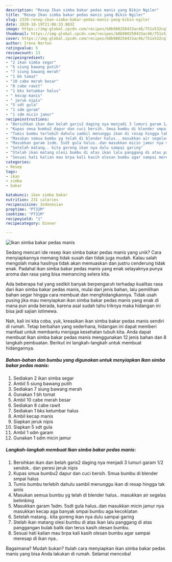 ```yaml
---
description: "Resep Ikan simba bakar pedas manis yang Bikin Ngiler"
title: "Resep Ikan simba bakar pedas manis yang Bikin Ngiler"
slug: 2339-resep-ikan-simba-bakar-pedas-manis-yang-bikin-ngiler
date: 2020-10-19T21:06:33.803Z
image: https://img-global.cpcdn.com/recipes/b8b980250433ac46/751x532cq70/ikan-simba-bakar-pedas-manis-foto-resep-utama.jpg
thumbnail: https://img-global.cpcdn.com/recipes/b8b980250433ac46/751x532cq70/ikan-simba-bakar-pedas-manis-foto-resep-utama.jpg
cover: https://img-global.cpcdn.com/recipes/b8b980250433ac46/751x532cq70/ikan-simba-bakar-pedas-manis-foto-resep-utama.jpg
author: Irene Norton
ratingvalue: 5
reviewcount: 13
recipeingredient:
- "2 ikan simba segar"
- "5 siung bawang putih"
- "7 siung bawang merah"
- "1 bh tomat"
- "10 cabe merah besar"
- "8 cabe rawit"
- "1 bks ketumbar halus"
- " kecap manis"
- " jeruk nipis"
- "5 sdt gula"
- "1 sdm garam"
- "1 sdm micin jamur"
recipeinstructions:
- "Bersihkan ikan dan belah garis2 daging nya menjadi 3 lumuri garam 1/2 sendok.. dan peresi jeruk nipis"
- "Kupas smua bumbu2 dapur dan cuci bersih. Smua bumbu di blender smpai halus"
- "Tumis bumbu terlebih dahulu sambil menunggu ikan di resap hingga tak amis"
- "Masukan semua bumbu yg telah di blender halus.. masukkan air segelas belimbing"
- "Masukkan garam 1sdm. 5sdt gula halus..dan masukkan micin jamur nya masukkan kecap aga banyak smpai bumbu aga kecoklatan"
- "Setelah matang.. kita goreng ikan nya dulu sampai garing"
- "Stelah ikan matang olesi bumbu di atas ikan lalu panggang di atas panggangan bulak balik dan terus kasih olesan bumbu."
- "Sesuai hati kalian mau brpa kali kasih olesan bumbu agar sampai meresap di ikan nya.."
categories:
- Resep
tags:
- ikan
- simba
- bakar

katakunci: ikan simba bakar 
nutrition: 231 calories
recipecuisine: Indonesian
preptime: "PT32M"
cooktime: "PT31M"
recipeyield: "1"
recipecategory: Dinner

---
```



![Ikan simba bakar pedas manis](https://img-global.cpcdn.com/recipes/b8b980250433ac46/751x532cq70/ikan-simba-bakar-pedas-manis-foto-resep-utama.jpg)

Sedang mencari ide resep ikan simba bakar pedas manis yang unik? Cara menyiapkannya memang tidak susah dan tidak juga mudah. Kalau salah mengolah maka hasilnya tidak akan memuaskan dan justru cenderung tidak enak. Padahal ikan simba bakar pedas manis yang enak selayaknya punya aroma dan rasa yang bisa memancing selera kita.



Ada beberapa hal yang sedikit banyak berpengaruh terhadap kualitas rasa dari ikan simba bakar pedas manis, mulai dari jenis bahan, lalu pemilihan bahan segar hingga cara membuat dan menghidangkannya. Tidak usah pusing jika mau menyiapkan ikan simba bakar pedas manis yang enak di mana pun anda berada, karena asal sudah tahu triknya maka hidangan ini bisa jadi sajian istimewa.


Nah, kali ini kita coba, yuk, kreasikan ikan simba bakar pedas manis sendiri di rumah. Tetap berbahan yang sederhana, hidangan ini dapat memberi manfaat untuk membantu menjaga kesehatan tubuh kita. Anda dapat membuat Ikan simba bakar pedas manis menggunakan 12 jenis bahan dan 8 langkah pembuatan. Berikut ini langkah-langkah untuk membuat hidangannya.

<!--inarticleads1-->

##### Bahan-bahan dan bumbu yang digunakan untuk menyiapkan Ikan simba bakar pedas manis:

1. Sediakan 2 ikan simba segar
1. Ambil 5 siung bawang putih
1. Sediakan 7 siung bawang merah
1. Gunakan 1 bh tomat
1. Ambil 10 cabe merah besar
1. Sediakan 8 cabe rawit
1. Sediakan 1 bks ketumbar halus
1. Ambil  kecap manis
1. Siapkan  jeruk nipis
1. Siapkan 5 sdt gula
1. Ambil 1 sdm garam
1. Gunakan 1 sdm micin jamur




<!--inarticleads2-->

##### Langkah-langkah membuat Ikan simba bakar pedas manis:

1. Bersihkan ikan dan belah garis2 daging nya menjadi 3 lumuri garam 1/2 sendok.. dan peresi jeruk nipis
1. Kupas smua bumbu2 dapur dan cuci bersih. Smua bumbu di blender smpai halus
1. Tumis bumbu terlebih dahulu sambil menunggu ikan di resap hingga tak amis
1. Masukan semua bumbu yg telah di blender halus.. masukkan air segelas belimbing
1. Masukkan garam 1sdm. 5sdt gula halus..dan masukkan micin jamur nya masukkan kecap aga banyak smpai bumbu aga kecoklatan
1. Setelah matang.. kita goreng ikan nya dulu sampai garing
1. Stelah ikan matang olesi bumbu di atas ikan lalu panggang di atas panggangan bulak balik dan terus kasih olesan bumbu.
1. Sesuai hati kalian mau brpa kali kasih olesan bumbu agar sampai meresap di ikan nya..




Bagaimana? Mudah bukan? Itulah cara menyiapkan ikan simba bakar pedas manis yang bisa Anda lakukan di rumah. Selamat mencoba!
